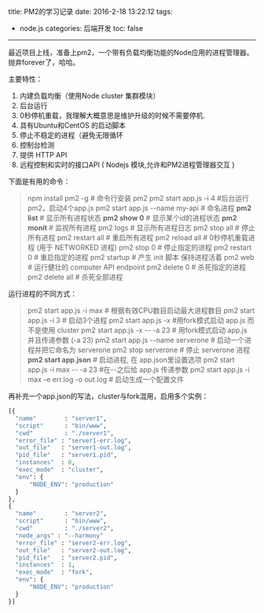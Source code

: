title: PM2的学习记录
date: 2016-2-18 13:22:12
tags:
- node.js
categories: 后端开发
toc: false
---

最近项目上线，准备上pm2，一个带有负载均衡功能的Node应用的进程管理器。抛弃forever了，哈哈。

主要特性：

 1. 内建负载均衡（使用Node cluster 集群模块）
 2. 后台运行
 3. 0秒停机重载，我理解大概意思是维护升级的时候不需要停机.
 4. 具有Ubuntu和CentOS 的启动脚本
 5. 停止不稳定的进程（避免无限循环
 6. 控制台检测
 7. 提供 HTTP API
 8. 远程控制和实时的接口API ( Nodejs 模块,允许和PM2进程管理器交互 )


下面是有用的命令：

> npm install pm2 -g     # 命令行安装 pm2 
pm2 start app.js -i 4 #后台运行pm2，启动4个app.js 
pm2 start app.js --name my-api # 命名进程
**pm2 list**               # 显示所有进程状态
**pm2 show 0**               # 显示某个id的进程状态
**pm2 monit**              # 监视所有进程
pm2 logs               #  显示所有进程日志
pm2 stop all           # 停止所有进程
pm2 restart all        # 重启所有进程
pm2 reload all         # 0秒停机重载进程 (用于 NETWORKED 进程)
pm2 stop 0             # 停止指定的进程
pm2 restart 0          # 重启指定的进程
pm2 startup            # 产生 init 脚本 保持进程活着
pm2 web                # 运行健壮的 computer API endpoint
pm2 delete 0           # 杀死指定的进程
>pm2 delete all         # 杀死全部进程

运行进程的不同方式：
<!-- more -->
>pm2 start app.js -i max  # 根据有效CPU数目启动最大进程数目
>pm2 start app.js -i 3      # 启动3个进程
>pm2 start app.js -x        #用fork模式启动 app.js 而不是使用 cluster
>pm2 start app.js -x -- -a 23   # 用fork模式启动 app.js 并且传递参数 (-a 23)
>pm2 start app.js --name serverone  # 启动一个进程并把它命名为 serverone
>pm2 stop serverone       # 停止 serverone 进程
>**pm2 start app.json**        # 启动进程, 在 app.json里设置选项
>pm2 start app.js -i max -- -a 23  #在--之后给 app.js 传递参数
>pm2 start app.js -i max -e err.log -o out.log  # 启动生成一个配置文件

再补充一个app.json的写法，cluster与fork混用，启用多个实例：
```python
[{
  "name"        : "server1",
  "script"      : "bin/www",
  "cwd"         : "./server1",
  "error_file" : "server1-err.log",
  "out_file"   : "server1-out.log",
  "pid_file"   : "server1.pid",
  "instances"  : 0,
  "exec_mode"  : "cluster",
  "env": {
      "NODE_ENV": "production"
  }
},
{
  "name"        : "server2",
  "script"      : "bin/www",
  "cwd"         : "./server2",
  "node_args" : "--harmony"
  "error_file" : "server2-err.log",
  "out_file"   : "server2-out.log",
  "pid_file"   : "server2.pid",
  "instances"  : 1,
  "exec_mode"  : "fork",
  "env": {
      "NODE_ENV": "production"
  }
}]
```
